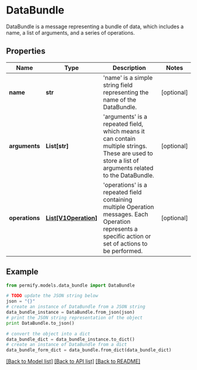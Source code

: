 # DataBundle

DataBundle is a message representing a bundle of data, which includes a name, a list of arguments, and a series of operations.

## Properties

Name | Type | Description | Notes
------------ | ------------- | ------------- | -------------
**name** | **str** | &#39;name&#39; is a simple string field representing the name of the DataBundle. | [optional] 
**arguments** | **List[str]** | &#39;arguments&#39; is a repeated field, which means it can contain multiple strings. These are used to store a list of arguments related to the DataBundle. | [optional] 
**operations** | [**List[V1Operation]**](V1Operation.md) | &#39;operations&#39; is a repeated field containing multiple Operation messages. Each Operation represents a specific action or set of actions to be performed. | [optional] 

## Example

```python
from permify.models.data_bundle import DataBundle

# TODO update the JSON string below
json = "{}"
# create an instance of DataBundle from a JSON string
data_bundle_instance = DataBundle.from_json(json)
# print the JSON string representation of the object
print DataBundle.to_json()

# convert the object into a dict
data_bundle_dict = data_bundle_instance.to_dict()
# create an instance of DataBundle from a dict
data_bundle_form_dict = data_bundle.from_dict(data_bundle_dict)
```
[[Back to Model list]](../README.md#documentation-for-models) [[Back to API list]](../README.md#documentation-for-api-endpoints) [[Back to README]](../README.md)


